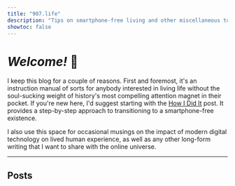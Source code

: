 ```yaml
---
title: "907.life"
description: "Tips on smartphone-free living and other miscellaneous topics."
showtoc: false
---
```


# _Welcome!_ &#129305;

I keep this blog for a couple of reasons. First and foremost, it's an instruction manual of sorts for anybody interested in living life without the soul-sucking weight of history's most compelling attention magnet in their pocket. If you're new here, I'd suggest starting with the [How I Did It](https://907.life/how-i-did-it/) post. It provides a step-by-step approach to transitioning to a smartphone-free existence.
 
I also use this space for occasional musings on the impact of modern digital technology on lived human experience, as well as any other long-form writing that I want to share with the online universe.

---

## Posts